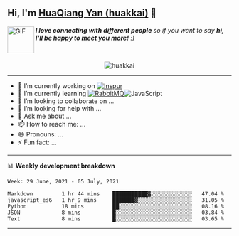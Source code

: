 ## Hi, I'm <a href="https://github.com/huakkai" target="_blank">HuaQiang Yan (huakkai)</a> 👋

<img align="left" alt="GIF" src="https://media.giphy.com/media/LnQjpWaON8nhr21vNW/giphy.gif" width="60" title="Say HI"> <em><b>I love connecting with different people</b> so if you want to say <b>hi, I'll be happy to meet you more!</b> :)</em>

<!--
**huakkai/huakkai** is a ✨ _special_ ✨ repository because its `README.md` (this file) appears on your GitHub profile.

Here are some ideas to get you started:
-->

<br>

<p align="center">
    <img src="https://github-readme-stats.vercel.app/api?username=huakkai&show_icons=true&theme=radical" alt="huakkai" />
</p>

-------

- 🔭 I’m currently working on <a href="https://www.inspur.com"><img alt="Inspur" src="https://img.shields.io/badge/-Inspur-brightgreen" /></a>
- 🌱 I’m currently learning <a href="https://www.rabbitmq.com/"><img alt="RabbitMQ" src="https://img.shields.io/badge/-RabbitMQ-green" /></a><img alt="JavaScript" src="https://img.shields.io/badge/-JavaScript-ff69b4" />
- 👯 I’m looking to collaborate on ...
- 🤔 I’m looking for help with ...
- 💬 Ask me about ...
- 📫 How to reach me: ...
- 😄 Pronouns: ...
- ⚡ Fun fact: ...

-------

📊 **Weekly development breakdown**
<!--START_SECTION:waka-->
```text
Week: 29 June, 2021 - 05 July, 2021

Markdown         1 hr 44 mins    ███████████▓░░░░░░░░░░░░░   47.04 % 
javascript_es6   1 hr 9 mins     ███████▓░░░░░░░░░░░░░░░░░   31.05 % 
Python           18 mins         ██░░░░░░░░░░░░░░░░░░░░░░░   08.16 % 
JSON             8 mins          █░░░░░░░░░░░░░░░░░░░░░░░░   03.84 % 
Text             8 mins          █░░░░░░░░░░░░░░░░░░░░░░░░   03.65 % 
```
<!--END_SECTION:waka-->

-------
